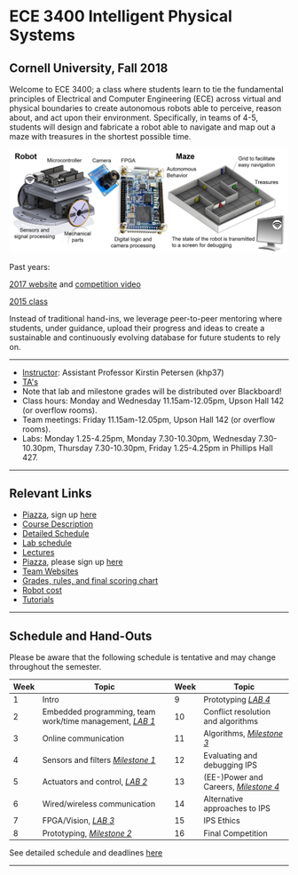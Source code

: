 # ECE 3400 Intelligent Physical Systems

## Cornell University, Fall 2018

Welcome to ECE 3400; a class where students learn to tie the fundamental principles of Electrical and Computer Engineering (ECE) across virtual and physical boundaries to create autonomous robots able to perceive, reason about, and act upon their environment. Specifically, in teams of 4-5, students will design and fabricate a robot able to navigate and map out a maze with treasures in the shortest possible time.

![ECE3400 Overview](./images/Overview.png)

Past years: 

[2017 website](https://cei-lab.github.io/ece3400-2017/) and [competition video](https://www.youtube.com/watch?v=H8rs1d3O4aI&t=33s) 

[2015 class](https://www.youtube.com/watch?v=WN0maCOflVQ)

Instead of traditional hand-ins, we leverage peer-to-peer mentoring where students, under guidance, upload their progress and ideas to create a sustainable and continuously evolving database for future students to rely on.

***

* [Instructor](./instructors.md): Assistant Professor Kirstin Petersen (khp37)
* [TA's](./instructors.md)
* Note that lab and milestone grades will be distributed over Blackboard!
* Class hours: Monday and Wednesday 11.15am-12.05pm, Upson Hall 142 (or overflow rooms).
* Team meetings: Friday 11.15am-12.05pm, Upson Hall 142 (or overflow rooms).
* Labs: Monday 1.25-4.25pm, Monday 7.30-10.30pm, Wednesday 7.30-10.30pm, Thursday 7.30-10.30pm, Friday 1.25-4.25pm in Phillips Hall 427. 

***

## Relevant Links

* [Piazza](https://piazza.com/cornell/fall2018/ece3400/home?), sign up [here](http://piazza.com/cornell/fall2018/ece3400)
* [Course Description](./courseDescription.md)
* [Detailed Schedule](schedule.md)
* [Lab schedule](https://calendar.google.com/calendar/embed?src=cornell.ece3400%40gmail.com&ctz=America%2FNew_York)
* [Lectures](./lectures/lectures.md)
* [Piazza](https://piazza.com/cornell/fall2018/ece3400/home), please sign up [here](https://piazza.com/cornell/fall2018/ece3400)
* [Team Websites](./teams.md)
* [Grades, rules, and final scoring chart](./Grading/Readme.md)
* [Robot cost](./Cost.md)
* [Tutorials](./tutorials/readme.md)

***

## Schedule and Hand-Outs

Please be aware that the following schedule is tentative and may change throughout the semester.

Week | Topic | Week | Topic
-----|-------|------|-------
1 | Intro | 9 | Prototyping [_LAB 4_](./lab4.md)  
2 | Embedded programming, team work/time management, [_LAB 1_](./lab1.md) | 10 | Conflict resolution and algorithms 
3 | Online communication | 11 | Algorithms, [_Milestone 3_](./Grading/Milestone_score.md) 
4 | Sensors and filters [_Milestone 1_](./Grading/Milestone_score.md) | 12 | Evaluating and debugging IPS
5 | Actuators and control, [_LAB 2_](./lab2.md) | 13 | (EE-)Power and Careers, [_Milestone 4_](./Grading/Milestone_score.md)
6 | Wired/wireless communication | 14 | Alternative approaches to IPS 
7 | FPGA/Vision, [_LAB 3_](./lab3.md) | 15 | IPS Ethics 
8 | Prototyping, [_Milestone 2_](./Grading/Milestone_score.md) | 16 | Final Competition

See detailed schedule and deadlines [here](schedule.md)

***
